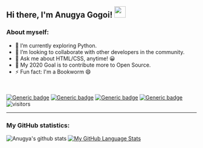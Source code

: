 ## Hi there, I'm Anugya Gogoi! <img src="https://raw.githubusercontent.com/MartinHeinz/MartinHeinz/master/wave.gif" width="30px">

### About myself:

- 🔭 I’m currently exploring Python.
- 👯 I’m looking to collaborate with other developers in the community.
- 💬 Ask me about HTML/CSS, anytime! 😀
- 🥅 My 2020 Goal is to contribute more to Open Source.
- ⚡ Fun fact: I'm a Bookworm 😄
<br>

[![Generic badge](https://img.shields.io/badge/code-HTML/CSS-<BLUE>.svg)](https://shields.io/) 
[![Generic badge](https://img.shields.io/badge/code-PYTHON-<blue>.svg)](https://shields.io/)
[![Generic badge](https://img.shields.io/badge/code-C-<blue>.svg)](https://shields.io/)
[![Generic badge](https://img.shields.io/badge/code-TeX-<blue>.svg)](https://shields.io/)
![visitors](https://visitor-badge.glitch.me/badge?page_id=page.id)


***

### My GitHub statistics:

![Anugya's github stats](https://github-readme-stats.vercel.app/api?username=Anugya-Gogoi&show_icons=true&theme=synthwave)
[![My GitHub Language Stats](https://github-readme-stats.vercel.app/api/top-langs/?username=Anugya-Gogoi&langs_count=5&theme=synthwave)]()




